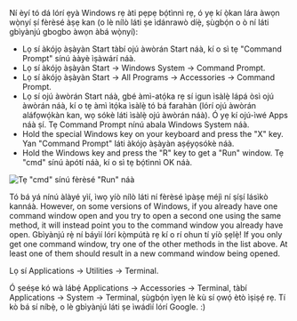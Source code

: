 <!--sec data-title="Opening: Windows" data-id="windows_prompt" data-collapse=true ces-->

Ní èyí tó dá lórí ẹyà Windows rẹ àti pẹpẹ bọ́tìnnì rẹ, ó yẹ kí ọ̀kan lára àwọn wọ̀nyí ṣí fèrèsé àṣẹ kan (o lè nílò láti ṣe ìdánrawò díẹ̀, ṣùgbọ́n o ò ní láti gbìyànjú gbogbo àwọn àbá wọ̀nyí):

- Lọ sí àkójọ àṣàyàn Start tàbí ojú àwòrán Start náà, kí o sì tẹ "Command Prompt" sínú ààyè ìṣàwárí náà.
- Lọ sí àkójọ àṣàyàn Start → Windows System → Command Prompt.
- Lọ sí àkójọ àṣàyàn Start → All Programs → Accessories → Command Prompt.
- Lọ sí ojú àwòrán Start náà, gbé àmì-atọ́ka rẹ sí igun ìsàlẹ̀ lápá òsì ojú àwòrán náà, kí o tẹ àmì ìtọ́ka ìsàlẹ̀ tó bá farahàn (lórí ojú àwòrán aláfọwọ́kàn kan, wọ sókè láti ìsàlẹ̀ ojú àwòrán náà). Ó yẹ kí ojú-ìwé Apps náà ṣí. Tẹ Command Prompt nínú abala Windows System náà.
- Hold the special Windows key on your keyboard and press the "X" key. Yan "Command Prompt" láti àkójọ àṣàyàn aṣẹ́yọsókè náà.
- Hold the Windows key and press the "R" key to get a "Run" window. Tẹ "cmd" sínú àpótí náà, kí o sì tẹ bọ́tìnnì OK náà.

![Tẹ "cmd" sínú fèrèsé "Run" náà](../python_installation/images/windows-plus-r.png)

Tó bá yá nínú àlàyé yìí, ìwọ yíò nílò láti ní fèrèsé ìpàṣẹ méjì ní ṣíṣí lásìkò kannáà. However, on some versions of Windows, if you already have one command window open and you try to open a second one using the same method, it will instead point you to the command window you already have open. Gbìyànjú rẹ̀ ní báyìí lórí kọ̀mpútà rẹ kí o rí ohun tí yíò ṣẹlẹ̀! If you only get one command window, try one of the other methods in the list above. At least one of them should result in a new command window being opened.

<!--endsec-->

<!--sec data-title="Opening: OS X" data-id="OSX_prompt" data-collapse=true ces-->

Lọ sí Applications → Utilities → Terminal.

<!--endsec-->

<!--sec data-title="Opening: Linux" data-id="linux_prompt" data-collapse=true ces-->

Ó ṣeéṣe kó wà lábẹ́ Applications → Accessories → Terminal, tàbí Applications → System → Terminal, ṣùgbọ́n ìyẹn lè kù sí ọwọ́ ètò ìṣiṣẹ́ rẹ. Tí kò bá sí níbẹ̀, o lè gbìyànjú láti ṣe ìwádìí lórí Google. :)

<!--endsec-->